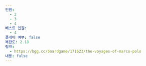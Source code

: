 ```yaml
---
인원:
  - 2
  - 3
  - 4
베스트 인원:
  - 4
플레이 여부: false
복잡도: 2.18
링크:
  - https://bgg.cc/boardgame/171623/the-voyages-of-marco-polo
내용: false
---
```

